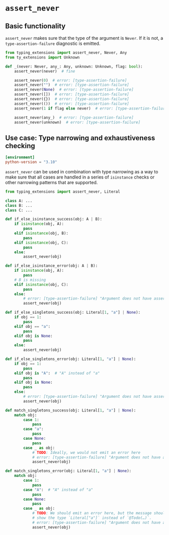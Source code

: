 # `assert_never`

## Basic functionality

<!-- snapshot-diagnostics -->

`assert_never` makes sure that the type of the argument is `Never`. If it is not, a
`type-assertion-failure` diagnostic is emitted.

```py
from typing_extensions import assert_never, Never, Any
from ty_extensions import Unknown

def _(never: Never, any_: Any, unknown: Unknown, flag: bool):
    assert_never(never)  # fine

    assert_never(0)  # error: [type-assertion-failure]
    assert_never("")  # error: [type-assertion-failure]
    assert_never(None)  # error: [type-assertion-failure]
    assert_never([])  # error: [type-assertion-failure]
    assert_never({})  # error: [type-assertion-failure]
    assert_never(())  # error: [type-assertion-failure]
    assert_never(1 if flag else never)  # error: [type-assertion-failure]

    assert_never(any_)  # error: [type-assertion-failure]
    assert_never(unknown)  # error: [type-assertion-failure]
```

## Use case: Type narrowing and exhaustiveness checking

```toml
[environment]
python-version = "3.10"
```

`assert_never` can be used in combination with type narrowing as a way to make sure that all cases
are handled in a series of `isinstance` checks or other narrowing patterns that are supported.

```py
from typing_extensions import assert_never, Literal

class A: ...
class B: ...
class C: ...

def if_else_isinstance_success(obj: A | B):
    if isinstance(obj, A):
        pass
    elif isinstance(obj, B):
        pass
    elif isinstance(obj, C):
        pass
    else:
        assert_never(obj)

def if_else_isinstance_error(obj: A | B):
    if isinstance(obj, A):
        pass
    # B is missing
    elif isinstance(obj, C):
        pass
    else:
        # error: [type-assertion-failure] "Argument does not have asserted type `Never`"
        assert_never(obj)

def if_else_singletons_success(obj: Literal[1, "a"] | None):
    if obj == 1:
        pass
    elif obj == "a":
        pass
    elif obj is None:
        pass
    else:
        assert_never(obj)

def if_else_singletons_error(obj: Literal[1, "a"] | None):
    if obj == 1:
        pass
    elif obj is "A":  # "A" instead of "a"
        pass
    elif obj is None:
        pass
    else:
        # error: [type-assertion-failure] "Argument does not have asserted type `Never`"
        assert_never(obj)

def match_singletons_success(obj: Literal[1, "a"] | None):
    match obj:
        case 1:
            pass
        case "a":
            pass
        case None:
            pass
        case _ as obj:
            # TODO: Ideally, we would not emit an error here
            # error: [type-assertion-failure] "Argument does not have asserted type `Never`"
            assert_never(obj)

def match_singletons_error(obj: Literal[1, "a"] | None):
    match obj:
        case 1:
            pass
        case "A":  # "A" instead of "a"
            pass
        case None:
            pass
        case _ as obj:
            # TODO: We should emit an error here, but the message should
            # show the type `Literal["a"]` instead of `@Todo(…)`.
            # error: [type-assertion-failure] "Argument does not have asserted type `Never`"
            assert_never(obj)
```

